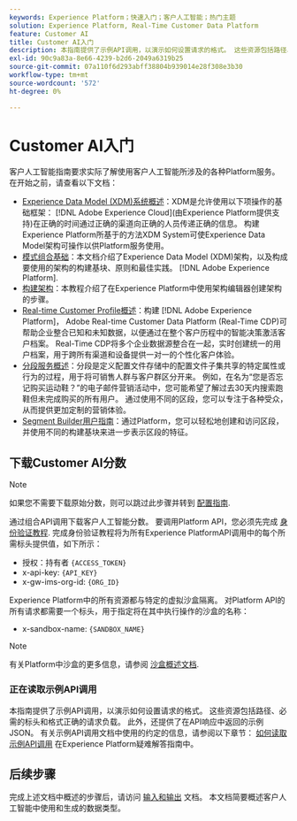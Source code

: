 ```yaml
---
keywords: Experience Platform；快速入门；客户人工智能；热门主题
solution: Experience Platform, Real-Time Customer Data Platform
feature: Customer AI
title: Customer AI入门
description: 本指南提供了示例API调用，以演示如何设置请求的格式。 这些资源包括路径、必需的标头和格式正确的请求负载。
exl-id: 90c9a83a-8e66-4239-b2d6-2049a6319b25
source-git-commit: 07a110f6d293abff38804b939014e28f308e3b30
workflow-type: tm+mt
source-wordcount: '572'
ht-degree: 0%

---
```


# Customer AI入门

客户人工智能指南要求实际了解使用客户人工智能所涉及的各种Platform服务。 在开始之前，请查看以下文档：

- [Experience Data Model (XDM)系统概述](../../xdm/home.md)：XDM是允许使用以下项操作的基础框架： [!DNL Adobe Experience Cloud](由Experience Platform提供支持)在正确的时间通过正确的渠道向正确的人员传递正确的信息。 构建Experience Platform所基于的方法XDM System可使Experience Data Model架构可操作以供Platform服务使用。
- [模式组合基础](../../xdm/schema/composition.md)：本文档介绍了Experience Data Model (XDM)架构，以及构成要使用的架构的构建基块、原则和最佳实践。 [!DNL Adobe Experience Platform].
- [构建架构](../../xdm/tutorials/create-schema-ui.md)：本教程介绍了在Experience Platform中使用架构编辑器创建架构的步骤。
- [Real-time Customer Profile概述](../../rtcdp/overview.md)：构建 [!DNL Adobe Experience Platform]， Adobe Real-time Customer Data Platform (Real-Time CDP)可帮助企业整合已知和未知数据，以便通过在整个客户历程中的智能决策激活客户档案。 Real-Time CDP将多个企业数据源整合在一起，实时创建统一的用户档案，用于跨所有渠道和设备提供一对一的个性化客户体验。
- [分段服务概述](../../segmentation/home.md)：分段是定义配置文件存储中的配置文件子集共享的特定属性或行为的过程，用于将可销售人群与客户群区分开来。 例如，在名为“您是否忘记购买运动鞋？”的电子邮件营销活动中，您可能希望了解过去30天内搜索跑鞋但未完成购买的所有用户。 通过使用不同的区段，您可以专注于各种受众，从而提供更加定制的营销体验。
- [Segment Builder用户指南](../../segmentation/tutorials/create-a-segment.md)：通过Platform，您可以轻松地创建和访问区段，并使用不同的构建基块来进一步表示区段的特征。

## 下载Customer AI分数

>[!NOTE]
>
>如果您不需要下载原始分数，则可以跳过此步骤并转到 [配置指南](./user-guide/configure.md).

通过组合API调用下载客户人工智能分数。 要调用Platform API，您必须先完成 [身份验证教程](https://www.adobe.com/go/platform-api-authentication-en). 完成身份验证教程将为所有Experience PlatformAPI调用中的每个所需标头提供值，如下所示：

- 授权：持有者 `{ACCESS_TOKEN}`
- x-api-key: `{API_KEY}`
- x-gw-ims-org-id: `{ORG_ID}`

Experience Platform中的所有资源都与特定的虚拟沙盒隔离。 对Platform API的所有请求都需要一个标头，用于指定将在其中执行操作的沙盒的名称：

- x-sandbox-name: `{SANDBOX_NAME}`

>[!NOTE]
>
>有关Platform中沙盒的更多信息，请参阅 [沙盒概述文档](../../sandboxes/home.md).

### 正在读取示例API调用

本指南提供了示例API调用，以演示如何设置请求的格式。 这些资源包括路径、必需的标头和格式正确的请求负载。 此外，还提供了在API响应中返回的示例JSON。 有关示例API调用文档中使用的约定的信息，请参阅以下章节： [如何读取示例API调用](../../landing/troubleshooting.md) 在Experience Platform疑难解答指南中。

## 后续步骤

完成上述文档中概述的步骤后，请访问 [输入和输出](./data-requirements.md) 文档。 本文档简要概述客户人工智能中使用和生成的数据类型。
